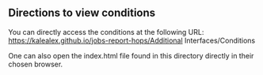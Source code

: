 ## Directions to view conditions
You can directly access the conditions at the following URL:
https://kalealex.github.io/jobs-report-hops/Additional Interfaces/Conditions

One can also open the index.html file found in this directory directly in their chosen browser.
